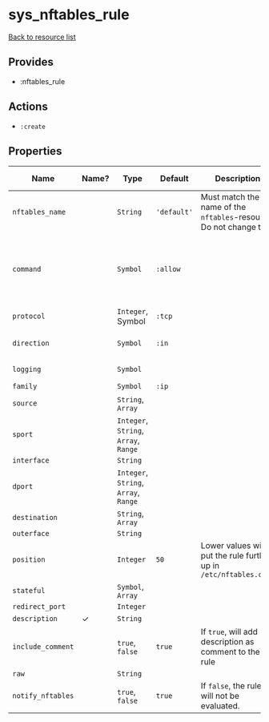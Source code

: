 # sys_nftables_rule

[Back to resource list](../README.md#resources)

## Provides

- :nftables_rule

## Actions

- `:create`

## Properties

| Name                   | Name? | Type                                  | Default     | Description                                                         | Allowed Values                                                                       |
| ---------------------- | ----- | ----------------------                | --------    | ----------                                                          | --------------------                                                                 |
| `nftables_name`        |       | `String`                              | `'default'` | Must match the name of the `nftables`-resource. Do not change this. |                                                                                      |
| `command`              |       | `Symbol`                              | `:allow`    |                                                                     | `:accept`, `:allow`, `:deny`, `:drop`, `:log`, `:masquerade`, `:redirect`, `:reject` |
| `protocol`             |       | `Integer`, Symbol                     | `:tcp`      |                                                                     |                                                                                      |
| `direction`            |       | `Symbol`                              | `:in`       |                                                                     | `:in`, `:out`, `:pre`, `:post`, `:forward`                                           |
| `logging`              |       | `Symbol`                              |             |                                                                     | `:connections`, `:packets`                                                           |
| `family`               |       | `Symbol`                              | `:ip`       |                                                                     | `:ip6`, `:ip`                                                                        |
| `source`               |       | `String`, `Array`                     |             |                                                                     |                                                                                      |
| `sport`                |       | `Integer`, `String`, `Array`, `Range` |             |                                                                     |                                                                                      |
| `interface`            |       | `String`                              |             |                                                                     |                                                                                      |
| `dport`                |       | `Integer`, `String`, `Array`, `Range` |             |                                                                     |                                                                                      |
| `destination`          |       | `String`, `Array`                     |             |                                                                     |                                                                                      |
| `outerface`            |       | `String`                              |             |                                                                     |                                                                                      |
| `position`             |       | `Integer`                             | `50`        | Lower values will put the rule further up in `/etc/nftables.conf`   |                                                                                      |
| `stateful`             |       | `Symbol`, `Array`                     |             |                                                                     |                                                                                      |
| `redirect_port`        |       | `Integer`                             |             |                                                                     |                                                                                      |
| `description`          | ✓     | `String`                              |             |                                                                     |                                                                                      |
| `include_comment`      |       | `true`, `false`                       | `true`      | If `true`, will add description as comment to the rule              |                                                                                      |
| `raw`                  |       | `String`                              |             |                                                                     |                                                                                      |
| `notify_nftables`      |       | `true`, `false`                       | `true`      | If `false`, the rule will not be evaluated.                         |                                                                                      |
